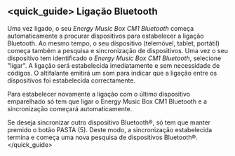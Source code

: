 
## <quick_guide> Ligação Bluetooth

Uma vez ligado, o seu *Energy Music Box CM1 Bluetooth* começa automaticamente a procurar dispositivos para estabelecer a ligação Bluetooth. Ao mesmo tempo, o seu dispositivo (telemóvel, tablet, portátil)  começa também a pesquisa e sincronização de dispositivos. Uma vez o seu dispositivo tem identificado o *Energy Music Box CM1 Bluetooth*, selecione "ligar". A ligação será estabelecida imediatamente e sem necessidade de códigos. O altifalante emitirá um som para indicar que a ligação entre os dispositivos foi estabelecida correctamente.

Para estabelecer novamente a ligação com o último dispositivo emparelhado só tem que ligar o Energy Music Box CM1 Bluetooth e a sincronização começará automaticamente.

Se deseja sincronizar outro dispositivo Bluetooth®, só tem que manter premido o botão PASTA (5). Deste modo, a sincronização estabelecida termina e começa uma nova pesquisa de dispositivos Bluetooth®.
</unique> </quick_guide>
